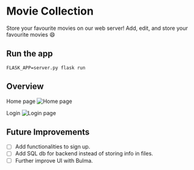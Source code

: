 # Movie Collection

Store your favourite movies on our web server! Add, edit, and store your favourite movies :smile:

## Run the app

```FLASK_APP=server.py flask run```

## Overview

Home page
![Home page](home_page.png)   

Login 
![Login page](invalid_login_msg.png)

## Future Improvements

- [ ] Add functionalities to sign up.
- [ ] Add SQL db for backend instead of storing info in files.
- [ ] Further improve UI with Bulma.

